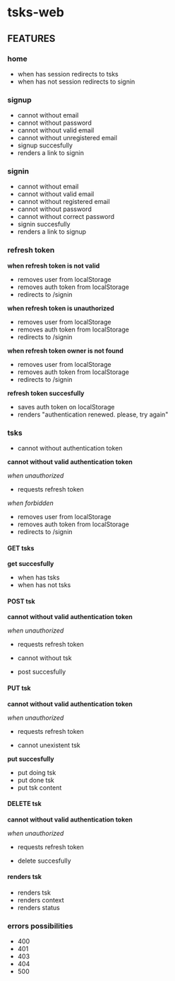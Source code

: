 # tsks-web

## FEATURES

### home

* when has session redirects to tsks
* when has not session redirects to signin

### signup

* cannot without email
* cannot without password
* cannot without valid email
* cannot without unregistered email
* signup succesfully
* renders a link to signin

### signin

* cannot without email
* cannot without valid email
* cannot without registered email
* cannot without password
* cannot without correct password
* signin succesfully
* renders a link to signup

### refresh token

**when refresh token is not valid**
* removes user from localStorage
* removes auth token from localStorage
* redirects to /signin

**when refresh token is unauthorized**
* removes user from localStorage
* removes auth token from localStorage
* redirects to /signin

**when refresh token owner is not found**
* removes user from localStorage
* removes auth token from localStorage
* redirects to /signin

**refresh token succesfully**
* saves auth token on localStorage
* renders "authentication renewed. please, try again"

### tsks

* cannot without authentication token

**cannot without valid authentication token**

*when unauthorized*
* requests refresh token

*when forbidden*
* removes user from localStorage
* removes auth token from localStorage
* redirects to /signin

#### GET tsks

**get succesfully**
* when has tsks
* when has not tsks

#### POST tsk

**cannot without valid authentication token**

*when unauthorized*
* requests refresh token

* cannot without tsk
* post succesfully

#### PUT tsk

**cannot without valid authentication token**

*when unauthorized*
* requests refresh token

* cannot unexistent tsk

**put succesfully**
* put doing tsk
* put done tsk
* put tsk content

#### DELETE tsk

**cannot without valid authentication token**

*when unauthorized*
* requests refresh token

* delete succesfully

#### renders tsk

* renders tsk
* renders context
* renders status

### errors possibilities

- 400
- 401
- 403
- 404
- 500